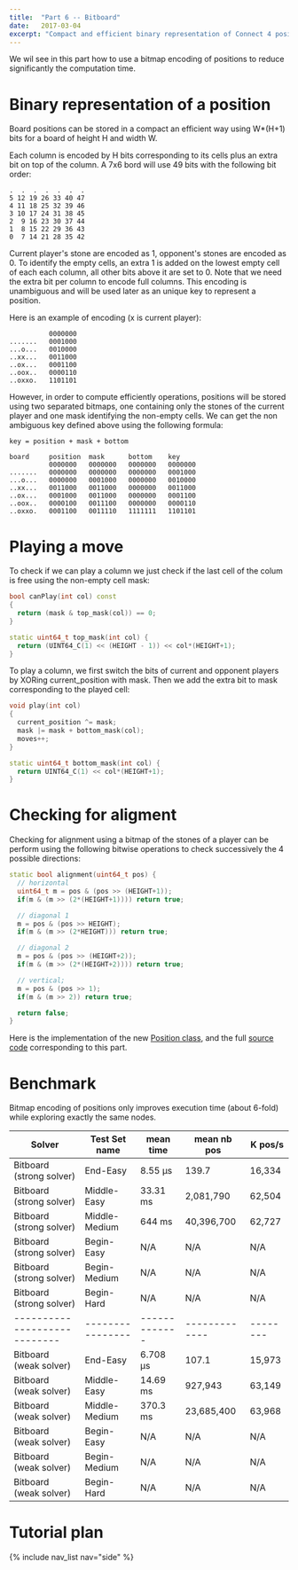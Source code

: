 ```yaml
---
title:  "Part 6 -- Bitboard"
date:   2017-03-04
excerpt: "Compact and efficient binary representation of Connect 4 positions"
---
```


We wil see in this part how to use a bitmap encoding of positions to reduce significantly the computation time.

# Binary representation of a position

Board positions can be stored in a compact an efficient way using W\*(H+1) bits for a board of height H and width W.

Each column is encoded by H bits corresponding to its cells plus an extra bit on top of the column. A 7x6 bord will use 49 bits with the following bit order:

```
.  .  .  .  .  .  .
5 12 19 26 33 40 47
4 11 18 25 32 39 46
3 10 17 24 31 38 45
2  9 16 23 30 37 44
1  8 15 22 29 36 43
0  7 14 21 28 35 42 
```

Current player's stone are encoded as 1, opponent's stones are encoded as 0. To identify the empty cells, an extra 1 is added on the lowest empty cell of each each column, all other bits above it are set to 0. Note that we need the extra bit per column to encode full columns. This encoding is unambiguous and will be used later as an unique key to represent a position.

Here is an example of encoding (x is current player):

```
          0000000
.......   0001000
...o...   0010000
..xx...   0011000
..ox...   0001100
..oox..   0000110
..oxxo.   1101101
```

However, in order to compute efficiently operations, positions will be stored using two separated bitmaps, one containing only the stones of the current player and one mask identifying the non-empty cells. We can get the non ambiguous key defined above using the following formula:

```
key = position + mask + bottom

board     position  mask      bottom    key    
          0000000   0000000   0000000   0000000
.......   0000000   0000000   0000000   0001000
...o...   0000000   0001000   0000000   0010000
..xx...   0011000   0011000   0000000   0011000
..ox...   0001000   0011000   0000000   0001100
..oox..   0000100   0011100   0000000   0000110
..oxxo.   0001100   0011110   1111111   1101101

```

# Playing a move

To check if we can play a column we just check if the last cell of the colum is free using the non-empty cell mask:

```c++
bool canPlay(int col) const 
{
  return (mask & top_mask(col)) == 0;
}

static uint64_t top_mask(int col) {
  return (UINT64_C(1) << (HEIGHT - 1)) << col*(HEIGHT+1);
}
```

To play a column, we first switch the bits of current and opponent players by XORing current_position with mask. Then we add the extra bit to mask corresponding to the played cell:

```c++
void play(int col) 
{
  current_position ^= mask;
  mask |= mask + bottom_mask(col);
  moves++;
}

static uint64_t bottom_mask(int col) {
  return UINT64_C(1) << col*(HEIGHT+1);
}

```

# Checking for aligment

Checking for alignment using a bitmap of the stones of a player can be perform using the following bitwise operations to check successively the 4 possible directions:

```c++
static bool alignment(uint64_t pos) {
  // horizontal 
  uint64_t m = pos & (pos >> (HEIGHT+1));
  if(m & (m >> (2*(HEIGHT+1)))) return true;

  // diagonal 1
  m = pos & (pos >> HEIGHT);
  if(m & (m >> (2*HEIGHT))) return true;

  // diagonal 2 
  m = pos & (pos >> (HEIGHT+2));
  if(m & (m >> (2*(HEIGHT+2)))) return true;

  // vertical;
  m = pos & (pos >> 1);
  if(m & (m >> 2)) return true;

  return false;
}

```

Here is the implementation of the new [Position class](https://github.com/PascalPons/connect4/blob/a0fcfe9e4eacd6194da8ae138a8e554f381be9e0/position.hpp), and the full [source code](https://github.com/PascalPons/connect4/releases/tag/part6) corresponding to this part.


# Benchmark

Bitmap encoding of positions only improves execution time (about 6-fold) while exploring exactly the same nodes.


|Solver                      |Test Set name   |mean time    |mean nb pos  |K pos/s |
-----------------------------|----------------|-------------|-------------|--------|
|Bitboard (strong solver)    |End-Easy        |8.55 μs      |139.7        |16,334  |
|Bitboard (strong solver)    |Middle-Easy     |33.31 ms     |2,081,790    |62,504  |
|Bitboard (strong solver)    |Middle-Medium   |644 ms       |40,396,700   |62,727  |
|Bitboard (strong solver)    |Begin-Easy      |N/A          |N/A          |N/A     |
|Bitboard (strong solver)    |Begin-Medium    |N/A          |N/A          |N/A     |
|Bitboard (strong solver)    |Begin-Hard      |N/A          |N/A          |N/A     |
|----------------------------|----------------|-------------|-------------|--------|
|Bitboard (weak solver)      |End-Easy        |6.708 μs     |107.1        |15,973  |
|Bitboard (weak solver)      |Middle-Easy     |14.69 ms     |927,943      |63,149  |
|Bitboard (weak solver)      |Middle-Medium   |370.3 ms     |23,685,400   |63,968  |
|Bitboard (weak solver)      |Begin-Easy      |N/A          |N/A          |N/A     |
|Bitboard (weak solver)      |Begin-Medium    |N/A          |N/A          |N/A     |
|Bitboard (weak solver)      |Begin-Hard      |N/A          |N/A          |N/A     |


# Tutorial plan
{% include nav_list nav="side" %}
